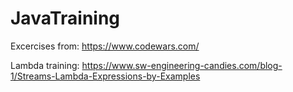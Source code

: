 # JavaTraining

Excercises from: https://www.codewars.com/

Lambda training: https://www.sw-engineering-candies.com/blog-1/Streams-Lambda-Expressions-by-Examples
